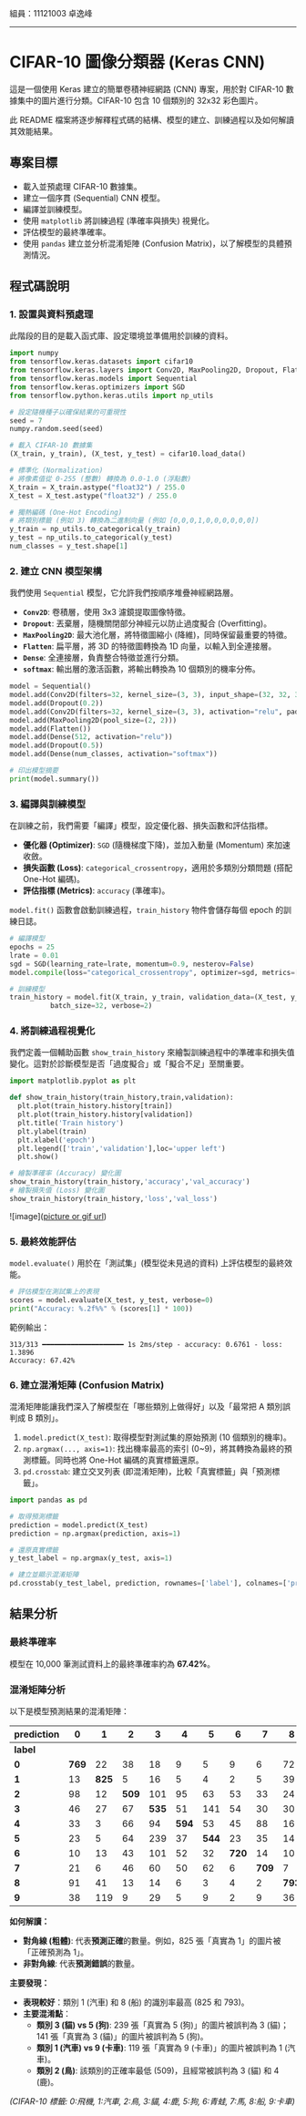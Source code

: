 組員：11121003 卓逸峰

-----

# CIFAR-10 圖像分類器 (Keras CNN)

這是一個使用 Keras 建立的簡單卷積神經網路 (CNN) 專案，用於對 CIFAR-10 數據集中的圖片進行分類。CIFAR-10 包含 10 個類別的 32x32 彩色圖片。

此 README 檔案將逐步解釋程式碼的結構、模型的建立、訓練過程以及如何解讀其效能結果。

## 專案目標

  * 載入並預處理 CIFAR-10 數據集。
  * 建立一個序貫 (Sequential) CNN 模型。
  * 編譯並訓練模型。
  * 使用 `matplotlib` 將訓練過程 (準確率與損失) 視覺化。
  * 評估模型的最終準確率。
  * 使用 `pandas` 建立並分析混淆矩陣 (Confusion Matrix)，以了解模型的具體預測情況。

## 程式碼說明

### 1\. 設置與資料預處理

此階段的目的是載入函式庫、設定環境並準備用於訓練的資料。

```python
import numpy
from tensorflow.keras.datasets import cifar10
from tensorflow.keras.layers import Conv2D, MaxPooling2D, Dropout, Flatten, Dense
from tensorflow.keras.models import Sequential
from tensorflow.keras.optimizers import SGD
from tensorflow.python.keras.utils import np_utils

# 設定隨機種子以確保結果的可重現性
seed = 7
numpy.random.seed(seed)

# 載入 CIFAR-10 數據集
(X_train, y_train), (X_test, y_test) = cifar10.load_data()

# 標準化 (Normalization)
# 將像素值從 0-255 (整數) 轉換為 0.0-1.0 (浮點數)
X_train = X_train.astype("float32") / 255.0
X_test = X_test.astype("float32") / 255.0

# 獨熱編碼 (One-Hot Encoding)
# 將類別標籤 (例如 3) 轉換為二進制向量 (例如 [0,0,0,1,0,0,0,0,0,0])
y_train = np_utils.to_categorical(y_train)
y_test = np_utils.to_categorical(y_test)
num_classes = y_test.shape[1]
```

### 2\. 建立 CNN 模型架構

我們使用 `Sequential` 模型，它允許我們按順序堆疊神經網路層。

  * **`Conv2D`**: 卷積層，使用 3x3 濾鏡提取圖像特徵。
  * **`Dropout`**: 丟棄層，隨機關閉部分神經元以防止過度擬合 (Overfitting)。
  * **`MaxPooling2D`**: 最大池化層，將特徵圖縮小 (降維)，同時保留最重要的特徵。
  * **`Flatten`**: 扁平層，將 3D 的特徵圖轉換為 1D 向量，以輸入到全連接層。
  * **`Dense`**: 全連接層，負責整合特徵並進行分類。
  * **`softmax`**: 輸出層的激活函數，將輸出轉換為 10 個類別的機率分佈。



```python
model = Sequential()
model.add(Conv2D(filters=32, kernel_size=(3, 3), input_shape=(32, 32, 3), padding="same", activation="relu"))
model.add(Dropout(0.2))
model.add(Conv2D(filters=32, kernel_size=(3, 3), activation="relu", padding="same"))
model.add(MaxPooling2D(pool_size=(2, 2)))
model.add(Flatten())
model.add(Dense(512, activation="relu"))
model.add(Dropout(0.5))
model.add(Dense(num_classes, activation="softmax"))

# 印出模型摘要
print(model.summary())
```

### 3\. 編譯與訓練模型

在訓練之前，我們需要「編譯」模型，設定優化器、損失函數和評估指標。

  * **優化器 (Optimizer)**: `SGD` (隨機梯度下降)，並加入動量 (Momentum) 來加速收斂。
  * **損失函數 (Loss)**: `categorical_crossentropy`，適用於多類別分類問題 (搭配 One-Hot 編碼)。
  * **評估指標 (Metrics)**: `accuracy` (準確率)。

`model.fit()` 函數會啟動訓練過程，`train_history` 物件會儲存每個 epoch 的訓練日誌。

```python
# 編譯模型
epochs = 25
lrate = 0.01
sgd = SGD(learning_rate=lrate, momentum=0.9, nesterov=False)
model.compile(loss="categorical_crossentropy", optimizer=sgd, metrics=["accuracy"])

# 訓練模型
train_history = model.fit(X_train, y_train, validation_data=(X_test, y_test), epochs=epochs,
          batch_size=32, verbose=2)
```

### 4\. 將訓練過程視覺化

我們定義一個輔助函數 `show_train_history` 來繪製訓練過程中的準確率和損失值變化。這對於診斷模型是否「過度擬合」或「擬合不足」至關重要。

```python
import matplotlib.pyplot as plt

def show_train_history(train_history,train,validation):
  plt.plot(train_history.history[train])
  plt.plot(train_history.history[validation])
  plt.title('Train history')
  plt.ylabel(train)
  plt.xlabel('epoch')
  plt.legend(['train','validation'],loc='upper left')
  plt.show()

# 繪製準確率 (Accuracy) 變化圖
show_train_history(train_history,'accuracy','val_accuracy')
# 繪製損失值 (Loss) 變化圖
show_train_history(train_history,'loss','val_loss')
```

![image]([picture or gif url](https://github.com/potatochips22/AI-CIFAR-10-Keras-CNN-/blob/main/%E6%88%AA%E5%9C%96%202025-10-27%20%E4%B8%8A%E5%8D%8811.30.41.png))

### 5\. 最終效能評估

`model.evaluate()` 用於在「測試集」(模型從未見過的資料) 上評估模型的最終效能。

```python
# 評估模型在測試集上的表現
scores = model.evaluate(X_test, y_test, verbose=0)
print("Accuracy: %.2f%%" % (scores[1] * 100))
```

範例輸出：

```
313/313 ━━━━━━━━━━━━━━━━━━━━ 1s 2ms/step - accuracy: 0.6761 - loss: 1.3896
Accuracy: 67.42%
```

### 6\. 建立混淆矩陣 (Confusion Matrix)

混淆矩陣能讓我們深入了解模型在「哪些類別上做得好」以及「最常把 A 類別誤判成 B 類別」。

1.  `model.predict(X_test)`: 取得模型對測試集的原始預測 (10 個類別的機率)。
2.  `np.argmax(..., axis=1)`: 找出機率最高的索引 (0\~9)，將其轉換為最終的預測標籤。同時也將 One-Hot 編碼的真實標籤還原。
3.  `pd.crosstab`: 建立交叉列表 (即混淆矩陣)，比較「真實標籤」與「預測標籤」。



```python
import pandas as pd

# 取得預測標籤
prediction = model.predict(X_test)
prediction = np.argmax(prediction, axis=1)

# 還原真實標籤
y_test_label = np.argmax(y_test, axis=1)

# 建立並顯示混淆矩陣
pd.crosstab(y_test_label, prediction, rownames=['label'], colnames=['prediction'])
```

## 結果分析

### 最終準確率

模型在 10,000 筆測試資料上的最終準確率約為 **67.42%**。

### 混淆矩陣分析

以下是模型預測結果的混淆矩陣：

| prediction | 0 | 1 | 2 | 3 | 4 | 5 | 6 | 7 | 8 | 9 |
| :--- | --- | --- | --- | --- | --- | --- | --- | --- | --- | --- |
| **label** | | | | | | | | | | |
| **0** | **769** | 22 | 38 | 18 | 9 | 5 | 9 | 6 | 72 | 52 |
| **1** | 13 | **825** | 5 | 16 | 5 | 4 | 2 | 5 | 39 | 86 |
| **2** | 98 | 12 | **509** | 101 | 95 | 63 | 53 | 33 | 24 | 12 |
| **3** | 46 | 27 | 67 | **535** | 51 | 141 | 54 | 30 | 30 | 19 |
| **4** | 33 | 3 | 66 | 94 | **594** | 53 | 45 | 88 | 16 | 8 |
| **5** | 23 | 5 | 64 | 239 | 37 | **544** | 23 | 35 | 14 | 16 |
| **6** | 10 | 13 | 43 | 101 | 52 | 32 | **720** | 14 | 10 | 5 |
| **7** | 21 | 6 | 46 | 60 | 50 | 62 | 6 | **709** | 7 | 33 |
| **8** | 91 | 41 | 13 | 14 | 6 | 3 | 4 | 2 | **793** | 33 |
| **9** | 38 | 119 | 9 | 29 | 5 | 9 | 2 | 9 | 36 | **744** |

**如何解讀：**

  * **對角線 (粗體)**: 代表**預測正確**的數量。例如，825 張「真實為 1」的圖片被「正確預測為 1」。
  * **非對角線**: 代表**預測錯誤**的數量。

**主要發現：**

  * **表現較好**：類別 1 (汽車) 和 8 (船) 的識別率最高 (825 和 793)。
  * **主要混淆點**：
      * **類別 3 (貓) vs 5 (狗)**: 239 張「真實為 5 (狗)」的圖片被誤判為 3 (貓)；141 張「真實為 3 (貓)」的圖片被誤判為 5 (狗)。
      * **類別 1 (汽車) vs 9 (卡車)**: 119 張「真實為 9 (卡車)」的圖片被誤判為 1 (汽車)。
      * **類別 2 (鳥)**: 該類別的正確率最低 (509)，且經常被誤判為 3 (貓) 和 4 (鹿)。

*(CIFAR-10 標籤: 0:飛機, 1:汽車, 2:鳥, 3:貓, 4:鹿, 5:狗, 6:青蛙, 7:馬, 8:船, 9:卡車)*
